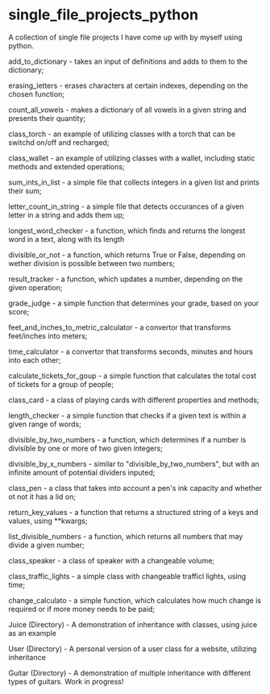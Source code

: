 # single_file_projects_python

A collection of single file projects I have come up with by myself using python. 

add_to_dictionary - takes an input of definitions and adds to them to the dictionary;

erasing_letters - erases characters at certain indexes, depending on the chosen function;

count_all_vowels - makes a dictionary of all vowels in a given string and presents their quantity;

class_torch - an example of utilizing classes with a torch that can be switchd on/off and recharged;

class_wallet - an example of utilizing classes with a wallet, including static methods and extended operations;

sum_ints_in_list - a simple file that collects integers in a given list and prints their sum;

letter_count_in_string - a simple file that detects occurances of a given letter in a string and adds them up;

longest_word_checker - a function, which finds and returns the longest word in a text, along with its length

divisible_or_not - a function, which returns True or False, depending on wether division is possible between two numbers;

result_tracker - a function, which updates a number, depending on the given operation;

grade_judge - a simple function that determines your grade, based on your score;

feet_and_inches_to_metric_calculator - a convertor that transforms feet/inches into meters;

time_calculator - a convertor that transforms seconds, minutes and hours into each other;

calculate_tickets_for_goup - a simple function that calculates the total cost of tickets for a group of people;

class_card - a class of playing cards with different properties and methods;

length_checker - a simple function that checks if a given text is within a given range of words;

divisible_by_two_numbers - a function, which determines if a number is divisible by one or more of two given integers;

divisible_by_x_numbers - similar to "divisible_by_two_numbers", but with an infinite amount of potential dividers inputed;

class_pen - a class that takes into account a pen's ink capacity and whether ot not it has a lid on;

return_key_values - a function that returns a structured string of a keys and values, using **kwargs;

list_divisible_numbers - a function, which returns all numbers that may divide a given number;

class_speaker - a class of speaker with a changeable volume;

class_traffic_lights - a simple class with changeable trafficl lights, using time;

change_calculato - a simple function, which calculates how much change is required or if more money needs to be paid;

Juice (Directory) - A demonstration of inheritance with classes, using juice as an example

User (Directory) - A personal version of a user class for a website, utilizing inheritance

Guitar (Directory) - A demonstration of multiple inheritance with different types of guitars. Work in progress!

